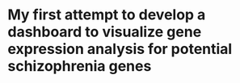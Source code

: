 # My first attempt to develop a dashboard to visualize gene expression analysis for potential schizophrenia genes
